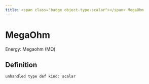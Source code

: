 ```yaml
---
title: <span class="badge object-type-scalar"></span> MegaOhm
---
```

# <span class="badge object-type-scalar"></span> MegaOhm

Energy: Megaohm (MΩ)

## Definition

```php
unhandled type def kind: scalar
```
